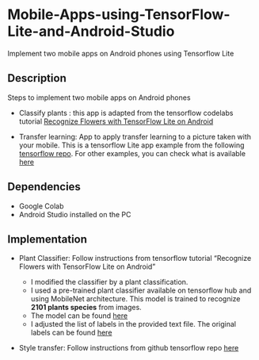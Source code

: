 # Mobile-Apps-using-TensorFlow-Lite-and-Android-Studio
Implement two mobile apps on Android phones using Tensorflow Lite

## Description
Steps to implement two mobile apps on Android phones
-	Classify plants : this app is adapted from the tensorflow codelabs tutorial [Recognize Flowers with TensorFlow Lite on Android](https://codelabs.developers.google.com/codelabs/recognize-flowers-with-tensorflow-on-android/#0)

-	Transfer learning: App to apply transfer learning to a picture taken with your mobile. This is a tensorflow Lite app example from the following [tensorflow repo](https://github.com/tensorflow/examples/tree/master/lite/examples/style_transfer/android). For other examples, you can check what is available [here](https://www.tensorflow.org/lite/examples)

## Dependencies
-	Google Colab
-	Android Studio installed on the PC

## Implementation
-	Plant Classifier: Follow instructions from tensorflow tutorial “Recognize Flowers with TensorFlow Lite on Android”
    - I modified the classifier by a plant classification.
    - I used a pre-trained plant classifier available on tensorflow hub and using MobileNet architecture. This model is trained to recognize **2101 plants species** from images.
    - The model can be found [here](https://tfhub.dev/google/aiy/vision/classifier/plants_V1/1)
    - I adjusted the list of labels in the provided text file. The original labels can be found [here]( https://www.gstatic.com/aihub/tfhub/labelmaps/aiy_plants_V1_labelmap.csv)
    
-	Style transfer: Follow instructions from github tensorflow repo [here](https://github.com/tensorflow/examples/tree/master/lite/examples/style_transfer/android)
